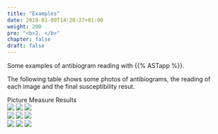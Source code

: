 ```yaml
---
title: "Examples"
date: 2019-01-09T14:20:27+01:00
weight: 200
pre: "<b>2. </b>"
chapter: false
draft: false
---
```


Some examples of antibiogram reading with {{% ASTapp %}}.

The following table shows some photos of antibiograms, the reading of each image and the final susceptibility resut.

<div class="imageTable">
    <span class="tableTitle">Picture</span>
    <span class="tableTitle">Measure</span>
    <span class="tableTitle">Results</span>
</div>
<div class="imageTable">
    <img class="inTable" src="/ASTapp-overview/images/examples/ex1/img.png">
    <img class="inTable" src="/ASTapp-overview/images/examples/ex1/diam.png">
    <img class="inTable" src="/ASTapp-overview/images/examples/ex1/res.png">
</div>

<div class="imageTable">
    <img class="inTable" src="/ASTapp-overview/images/examples/ex2/img.png">
    <img class="inTable" src="/ASTapp-overview/images/examples/ex2/diam.png">
    <img class="inTable" src="/ASTapp-overview/images/examples/ex2/res.png">
</div>

<div class="imageTable">
    <img class="inTable" src="/ASTapp-overview/images/examples/ex3/img.png">
    <img class="inTable" src="/ASTapp-overview/images/examples/ex3/diam.png">
    <img class="inTable" src="/ASTapp-overview/images/examples/ex3/res.png">
</div>